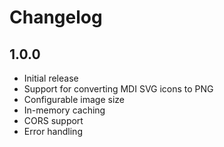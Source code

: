 # Changelog

## 1.0.0

- Initial release
- Support for converting MDI SVG icons to PNG
- Configurable image size
- In-memory caching
- CORS support
- Error handling

